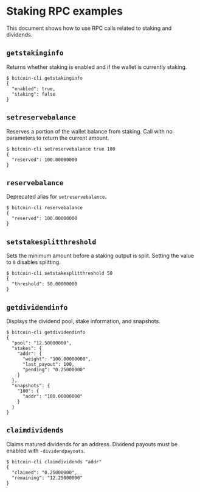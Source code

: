 # Staking RPC examples

This document shows how to use RPC calls related to staking and dividends.

## `getstakinginfo`

Returns whether staking is enabled and if the wallet is currently staking.

```
$ bitcoin-cli getstakinginfo
{
  "enabled": true,
  "staking": false
}
```

## `setreservebalance`

Reserves a portion of the wallet balance from staking. Call with no
parameters to return the current amount.

```
$ bitcoin-cli setreservebalance true 100
{
  "reserved": 100.00000000
}
```

## `reservebalance`

Deprecated alias for `setreservebalance`.

```
$ bitcoin-cli reservebalance
{
  "reserved": 100.00000000
}
```

## `setstakesplitthreshold`

Sets the minimum amount before a staking output is split. Setting the value
to `0` disables splitting.

```
$ bitcoin-cli setstakesplitthreshold 50
{
  "threshold": 50.00000000
}
```

## `getdividendinfo`

Displays the dividend pool, stake information, and snapshots.

```
$ bitcoin-cli getdividendinfo
{
  "pool": "12.50000000",
  "stakes": {
    "addr": {
      "weight": "100.00000000",
      "last_payout": 100,
      "pending": "0.25000000"
    }
  },
  "snapshots": {
    "100": {
      "addr": "100.00000000"
    }
  }
}
```

## `claimdividends`

Claims matured dividends for an address. Dividend payouts must be enabled
with `-dividendpayouts`.

```
$ bitcoin-cli claimdividends "addr"
{
  "claimed": "0.25000000",
  "remaining": "12.25000000"
}
```
